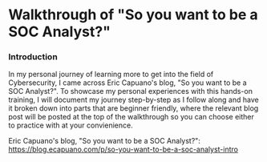# Walkthrough of "So you want to be a SOC Analyst?"

### Introduction
In my personal journey of learning more to get into the field of Cybersecurity, I came across Eric Capuano's blog, "So you want to be a SOC Analyst?". To showcase my personal experiences with this hands-on training, I will document my journey step-by-step as I follow along and have it broken down into parts that are beginner friendly, where the relevant blog post will be posted at the top of the walkthrough so you can choose either to practice with at your convienience. 

Eric Capuano's blog, "So you want to be a SOC Analyst?": https://blog.ecapuano.com/p/so-you-want-to-be-a-soc-analyst-intro 
